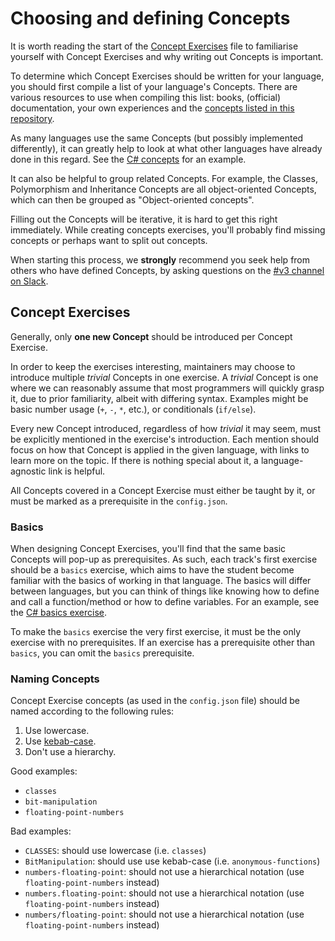 # Choosing and defining Concepts

It is worth reading the start of the [Concept Exercises](../concept-exercises.md) file to familiarise yourself with Concept Exercises and why writing out Concepts is important.

To determine which Concept Exercises should be written for your language, you should first compile a list of your language's Concepts. There are various resources to use when compiling this list: books, (official) documentation, your own experiences and the [concepts listed in this repository](../../reference/concepts/README.md).

As many languages use the same Concepts (but possibly implemented differently), it can greatly help to look at what other languages have already done in this regard. See the [C# concepts](../../languages/csharp/reference/README.md) for an example.

It can also be helpful to group related Concepts. For example, the Classes, Polymorphism and Inheritance Concepts are all object-oriented Concepts, which can then be grouped as "Object-oriented concepts".

Filling out the Concepts will be iterative, it is hard to get this right immediately. While creating concepts exercises, you'll probably find missing concepts or perhaps want to split out concepts.

When starting this process, we **strongly** recommend you seek help from others who have defined Concepts, by asking questions on the [#v3 channel on Slack](https://exercism-team.slack.com/archives/CR91YFNG3).

## Concept Exercises

Generally, only **one new Concept** should be introduced per Concept Exercise.

In order to keep the exercises interesting, maintainers may choose to introduce multiple _trivial_ Concepts in one exercise.
A _trivial_ Concept is one where we can reasonably assume that most programmers will quickly grasp it, due to prior familiarity, albeit with differing syntax. Examples might be basic number usage (`+`, `-`, `*`, etc.), or conditionals (`if/else`).

Every new Concept introduced, regardless of how _trivial_ it may seem, must be explicitly mentioned in the exercise's introduction. Each mention should focus on how that Concept is applied in the given language, with links to learn more on the topic. If there is nothing special about it, a language-agnostic link is helpful.

All Concepts covered in a Concept Exercise must either be taught by it, or must be marked as a prerequisite in the `config.json`.

### Basics

When designing Concept Exercises, you'll find that the same basic Concepts will pop-up as prerequisites. As such, each track's first exercise should be a `basics` exercise, which aims to have the student become familiar with the basics of working in that language. The basics will differ between languages, but you can think of things like knowing how to define and call a function/method or how to define variables. For an example, see the [C# basics exercise][csharp-basics].

To make the `basics` exercise the very first exercise, it must be the only exercise with no prerequisites. If an exercise has a prerequisite other than `basics`, you can omit the `basics` prerequisite.

### Naming Concepts

Concept Exercise concepts (as used in the `config.json` file) should be named according to the following rules:

1. Use lowercase.
1. Use [kebab-case][kebab-case].
1. Don't use a hierarchy.

Good examples:

- `classes`
- `bit-manipulation`
- `floating-point-numbers`

Bad examples:

- `CLASSES`: should use lowercase (i.e. `classes`)
- `BitManipulation`: should use use kebab-case (i.e. `anonymous-functions`)
- `numbers-floating-point`: should not use a hierarchical notation (use `floating-point-numbers` instead)
- `numbers.floating-point`: should not use a hierarchical notation (use `floating-point-numbers` instead)
- `numbers/floating-point`: should not use a hierarchical notation (use `floating-point-numbers` instead)

[kebab-case]: https://en.wiktionary.org/wiki/kebab_case
[csharp-basics]: https://github.com/exercism/v3/blob/master/languages/csharp/exercises/concept/lucians-luscious-lasagna/.docs/introduction.md
